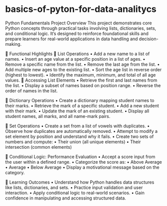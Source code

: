 # basics-of-pyton-for-data-analitycs
Python Fundamentals Project Overview
This project demonstrates core Python concepts through practical tasks involving lists, dictionaries, sets, and conditional logic. It’s designed to reinforce foundational skills and prepare learners for real-world applications in data handling and decision-making.

📌 Functional Highlights
🔹 List Operations
• 	Add a new name to a list of names.
• 	Insert an age value at a specific position in a list of ages.
• 	Remove a specific name from the list.
• 	Remove the last age from the list.
• 	Add multiple new ages to the existing list.
• 	Sort the age list in reverse order (highest to lowest).
• 	Identify the maximum, minimum, and total of all age values.
🔹 Accessing List Elements
• 	Retrieve the first and last names from the list.
• 	Display a subset of names based on position range.
• 	Reverse the order of names in the list.

🔹 Dictionary Operations
• 	Create a dictionary mapping student names to their marks.
• 	Retrieve the mark of a specific student.
• 	Add a new student with their mark.
• 	Update the mark of an existing student.
• 	Display all student names, all marks, and all name-mark pairs.

🔹 Set Operations
• 	Create a set from a list of vowels with duplicates.
• 	Observe how duplicates are automatically removed.
• 	Attempt to modify a set element by position and understand why it fails.
• 	Create two sets of numbers and compute:
• 	Their union (all unique elements)
• 	Their intersection (common elements)

🔹 Conditional Logic: Performance Evaluation
• 	Accept a score input from the user within a defined range.
• 	Categorize the score as:
• 	Above Average
• 	Average
• 	Below Average
• 	Display a motivational message based on the category.

🎯 Learning Outcomes
• 	Understand how Python handles data structures like lists, dictionaries, and sets.
• 	Practice input validation and user interaction.
• 	Apply conditional logic to real-world scenarios.
• 	Gain confidence in manipulating and accessing structured data.

